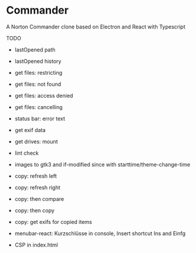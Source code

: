 # Commander
A Norton Commander clone based on Electron and React with Typescript

TODO
* lastOpened path
* lastOpened history
* get files: restricting

* get files: not found
* get files: access denied
* get files: cancelling
* status bar: error text

* get exif data
* get drives: mount
* lint check
* images to gtk3 and if-modified since with starttime/theme-change-time

* copy: refresh left 
* copy: refresh right 
* copy: then compare
* copy: then copy
* copy: get exifs for copied items

* menubar-react: Kurzschlüsse in console, Insert shortcut Ins and Einfg

* CSP in index.html
